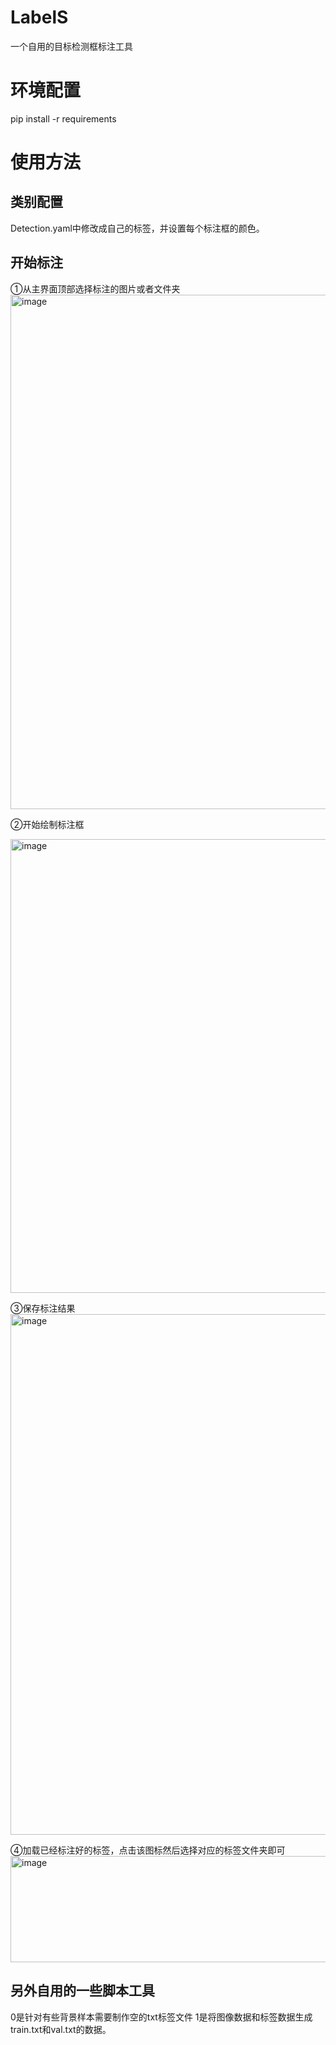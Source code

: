 # LabelS
一个自用的目标检测框标注工具

# 环境配置
pip install -r requirements

# 使用方法
## 类别配置
Detection.yaml中修改成自己的标签，并设置每个标注框的颜色。
## 开始标注
①从主界面顶部选择标注的图片或者文件夹
<img width="1218" height="823" alt="image" src="https://github.com/user-attachments/assets/57cbcabc-9cbc-4c98-8048-61d53959c471" />

②开始绘制标注框

<img width="870" height="726" alt="image" src="https://github.com/user-attachments/assets/4e046370-50b4-4872-940f-9c318d697f83" />

③保存标注结果
<img width="1216" height="833" alt="image" src="https://github.com/user-attachments/assets/265817df-07ca-4894-9f4f-ec07d238f402" />

④加载已经标注好的标签，点击该图标然后选择对应的标签文件夹即可
<img width="992" height="170" alt="image" src="https://github.com/user-attachments/assets/aface632-c1e5-4df1-8778-d5f1f270ed7d" />

## 另外自用的一些脚本工具
0是针对有些背景样本需要制作空的txt标签文件
1是将图像数据和标签数据生成train.txt和val.txt的数据。


